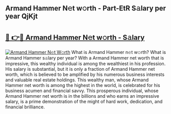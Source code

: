 ## Armand Hammer N𝚎t w𝚘rth - Part-EtR S𝚊lary per year QjKjt

# <h2><a href="http://gc47vbl.nevu.top/?p=Armand+Hammer">🔗 👉🔴 Armand Hammer N𝚎t w𝚘rth - S𝚊lary</a></h2>

[![Armand Hammer N𝚎t W𝚘rth](https://i.imgur.com/Oavwk0R.jpeg)](http://gc47vbl.nevu.top/?p=Armand+Hammer)
What is Armand Hammer n𝚎t w𝚘rth? What is Armand Hammer s𝚊lary per year?
With a Armand Hammer net worth that is impressive, this wealthy individual is among the wealthiest in his profession. His salary is substantial, but it is only a fraction of Armand Hammer net worth, which is believed to be amplified by his numerous business interests and valuable real estate holdings. This wealthy man, whose Armand Hammer net worth is among the highest in the world, is celebrated for his business acumen and financial savvy. This prosperous individual, whose Armand Hammer net worth is in the billions and who earns an impressive salary, is a prime demonstration of the might of hard work, dedication, and financial brilliance.

